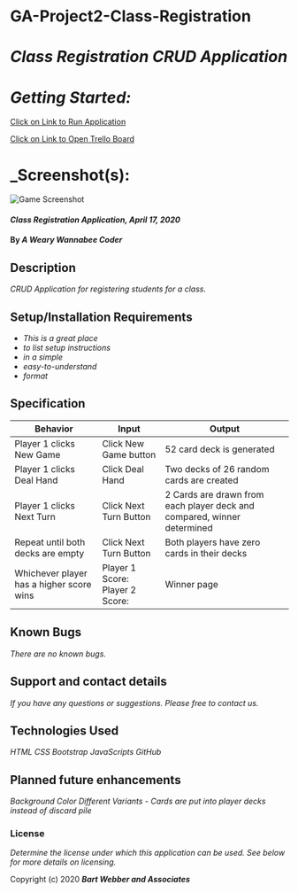 # GA-Project2-Class-Registration
# _Class Registration CRUD Application_
# _Getting Started:_
[Click on Link to Run Application](https://github.com/bartsw01/GA-Project2-Class-Registration)

[Click on Link to Open Trello Board](https://trello.com/b/O0LYInMg/ga-registration-project2)

# _Screenshot(s):

![Game Screenshot](...)

#### _Class Registration Application, April 17, 2020_

#### By _**A Weary Wannabee Coder**_

## Description

_CRUD Application for registering students for a class._

## Setup/Installation Requirements

* _This is a great place_
* _to list setup instructions_
* _in a simple_
* _easy-to-understand_
* _format_

## Specification

| Behavior      | Input | Output |
| ------------- | ------------- | ------------- |
| Player 1 clicks New Game | Click New Game button  | 52 card deck is generated |
| Player 1 clicks Deal Hand | Click Deal Hand | Two decks of 26 random cards are created |         
| Player 1 clicks Next Turn |Click Next Turn Button |2 Cards are drawn from each player deck and compared, winner determined|
| Repeat until both decks are empty | Click Next Turn Button | Both players have zero cards in their decks|
| Whichever player has a higher score wins| Player 1 Score:   Player 2 Score:  | Winner page |

## Known Bugs

_There are no known bugs._

## Support and contact details

_If you have any questions or suggestions. Please free to contact us._

## Technologies Used

_HTML_
_CSS_
_Bootstrap_
_JavaScripts_
_GitHub_

## Planned future enhancements 

_Background Color_
_Different Variants - Cards are put into player decks instead of discard pile_


### License

*Determine the license under which this application can be used.  See below for more details on licensing.*

Copyright (c) 2020 **_Bart Webber and Associates_**